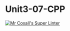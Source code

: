 # Unit3-07-CPP
[![Mr Coxall's Super Linter](https://github.com/ICS3U-Programming-Adwok-k/Unit3-07-CPP/workflows/Mr%20Coxall's%20Super%20Linter/badge.svg)](https://github.com/ICS3U-Programming-Adwok-k/Unit3-07-CPP/actions/)
